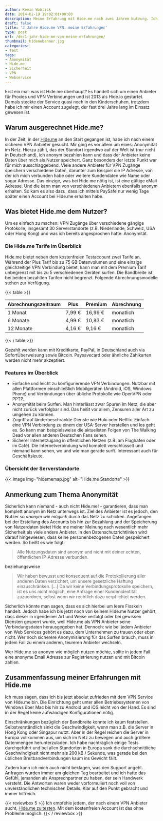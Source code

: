 ```yaml
---
author: Kevin Woblick
date: 2014-02-19 19:02:01+00:00
description: Meine Erfahrung mit Hide.me nach zwei Jahren Nutzung. Ich habe das Angebot, die Geschwindigkeit und den Service drei Jahre lang genutzt.
draft: false
title: '3 Jahre Hide.me VPN: meine Erfahrungen'
type: post
url: /de/1-jahr-hide-me-vpn-meine-erfahrungen/
thumbnail: hidemebanner.jpg
categories:
- Test
tags:
- Anonymität
- Hide.me
- Sicherheit
- VPN
- Webservice
---
```


Erst ein mal: was ist Hide.me überhaupt? Es handelt sich um einen Anbieter für Proxies und VPN Verbindungen und ist 2013 als Hide.io gestartet. Damals steckte der Service quasi noch in den Kinderschuhen, trotzdem habe ich mir einen Account zugelegt, der fast drei Jahre lang im Einsatz gewesen ist.


## Warum ausgerechnet Hide.me?

In der Zeit, in der [Hide.me](https://hide.me/?friend=52cffad0c4d4d) an den Start gegangen ist, habe ich nach einem sicheren VPN Anbieter gesucht. Mir ging es vor allem um eines: Anonymität im Netz. Hierzu zählt, das der Standort irgendwo auf der Welt ist (nur nicht in Deutschland), ich anonym bezahlen kann und dass der Anbieter keine Daten über mich als Nutzer speichert. Ganz besonders der letzte Punkt war für mich ausschlaggebend. Viele andere Anbieter für VPN Zugänge speichern verschiedene Daten, darunter zum Beispiel die IP Adresse, von der ich mich verbunden habe oder weitere Kundendaten wie Name oder sogar Adresse.
Das einzige, was bei Hide.me nötig ist, ist eine gültige eMail Adresse. Und die kann man von verschiedenen Anbietern ebenfalls anonym erhalten. So kam es also dazu, dass ich mittels PaySafe nur wenig Tage später einen Account bei Hide.me erhalten habe.


## Was bietet Hide.me dem Nutzer?

Um es einfach zu machen: VPN Zugänge über verschiedene gängige Protokolle, insgesamt 30 Serverstandorte (z.B. Niederlande, Schweiz, USA oder Hong Kong) und was ich bereits angesprochen hatte: Anonymität.


### Die Hide.me Tarife im Überblick

Hide.me bietet neben dem kostenfreien Testaccount zwei Tarife an. Während der Plus Tarif bis zu 75 GB Datenvolumen und eine einzige gleichzeitige VPN Verbindung bietet, kann man mit dem Premium Tarif unbegrenzt mit bis zu 5 verschiedenen Geräten surfen. Die Bandbreite ist bei beiden bezahlten Tarifen nicht begrenzt.
Folgende Abrechnungsmodelle stehen zur Verfügung.

{{< table >}}

| Abrechnungszeitraum | Plus | Premium | Abrechnung |
| ------------------- | ---- | ------- | ---------- |
| 1 Monat | 7,99 € | 16,99 € | monatlich |
| 6 Monate | 4,99 € | 10,83 € | monatlich |
| 12 Monate | 4,16 € | 9,16 € | monatlich |

{{< / table >}}

Gezahlt werden kann mit Kreditkarte, PayPal, in Deutschland auch via SofortÜberweisung sowie Bitcoin. Paysavecard oder ähnliche Zahlkarten werden nicht mehr akzeptiert.


### Features im Überblick

* Einfache und leicht zu konfigurierende VPN Verbindungen. Nutzbar mit allen Plattformen einschließlich Mobilgeräten (Android, iOS, Windows Phone) und Verbindungen über übliche Protokolle wie OpenVPN oder PPTP.
* Anonymität beim Surfen. Man hinterlässt zwar Spuren im Netz, die aber nicht zurück verfolgbar sind. Das heißt vor allem, Zensuren aller Art zu umgehen zu können.
* Zugriff auf länderbeschränkte Dienste wie Hulu oder Netflix. Einfach eine VPN Verbindung zu einem der USA-Server herstellen und los geht es. So kann man beispielsweise die aktuellsten Folgen von The Walking Dead vor allen anderen Deutschen Fans sehen.
* Sicherer Internetzugang in öffentlichen Netzen (z.B. am Flughafen oder im Café). Die Internetverbindung wird komplett verschlüsselt und niemand kann sehen, wo und wie man gerade surft. Interessant auch für Geschäftsleute.


### Übersicht der Serverstandorte

{{< image img="hidememap.jpg" alt="Hide.me Standorte" >}}


## Anmerkung zum Thema Anonymität

Sicherlich kann niemand - auch nicht Hide.me! - garantieren, dass man komplett anonym im Netz unterwegs ist. Ziel des Anbieter ist es jedoch, den Nutzer _so anonym wie möglich_ durch das Netz zu schicken. Angefangen bei der Erstellung des Accounts bis hin zur Bezahlung und der Speicherung von Nutzerdaten bietet Hide.me meiner Meinung nach wesentlich mehr Sicherheit als viele andere Anbieter.
In den Datenschutzrichtlinien wird darauf hingewiesen, dass keine personenbezogenen Daten gespeichert werden. So heißt es wie folgt:

> Alle Nutzungsdaten sind anonym und nicht mit deiner echten, öffentlichen IP-Adresse verbunden.

beziehungsweise

> Wir haben bewusst und konsequent auf die Protokollierung aller anderen Daten verzichtet, um unsere gesetzliche Haftung einzuschränken. [...] Da wir keine Verbindungsprotokolle speichern, ist es uns nicht möglich, eine Anfrage einer Kundenidentität zuzuordnen, selbst wenn wir rechtlich dazu verpflichtet werden.

Sicherlich könnte man sagen, dass es sich hierbei um leere Floskeln handelt. Jedoch habe ich bis jetzt noch von keinem Hide.me Nutzer gehört, dass dieser in irgendeiner Art und Weise verfolgt oder bei gewissen Diensten gesperrt wurde, weil Hide.me als VPN Anbieter seine Verbindungsdaten herausgegeben hat.
Dennoch: wie bei jedem Anbieter von Web Services gehört es dazu, dem Unternehmen zu trauen oder eben nicht. Wer noch sicherere Anonymisierung für das Surfen brauch, muss in jedem Fall zu einem anderen, teureren Anbieter wechseln.

Wer Hide.me so anonym wie möglich nutzen möchte, sollte in jedem Fall eine anonyme Email Adresse zur Registrierung nutzen und mit Bitcoin zahlen.


## Zusammenfassung meiner Erfahrungen mit Hide.me

Ich muss sagen, dass ich bis jetzt absolut zufrieden mit dem VPN Service von Hide.me bin. Die Einrichtung geht unter allen Betriebssystemen von Windows über Mac bis hin zu Android und iOS leicht von der Hand. Es sind in der Regel keine aufwändigen Konfigurationen nötig.

Einschränkungen bezüglich der Bandbreite konnte ich kaum feststellen. Selbstverständlich sinkt die Geschwindigkeit, wenn man z.B. die Server in Hong Kong oder Singapur nutzt. Aber in der Regel reichen die Server in Europa vollkommen aus, um sich im Netz zu bewegen und auch größere Datenmengen herunterzuladen.
Ich habe nachträglich einige Tests durchgeführt und bei allen Standorten in Europa sank die durchschnittliche Geschwindigkeit nicht mehr als 200 kB / Sekunde, was gerade bei den üblichen Breitbandverbindungen kaum ins Gewicht fällt.

Zudem kann ich mich auch nicht beklagen, was den Support angeht. Anfragen wurden immer am gleichen Tag bearbeitet und ich hatte das Gefühl, jemanden als Ansprechpartner zu haben, der sein Handwerk versteht. Die Antworten waren weder vorformuliert noch voll von unverständlichen technischen Details. Klar auf den Punkt gebracht und immer hilfreich.

{{< reviewbox 5 >}}
Ich empfehle jedem, der nach einem VPN Anbieter sucht, [Hide.me zu testen](https://hide.me/?friend=52cffad0c4d4d). Mit dem kostenfreien Account ist das ohne Probleme möglich.
{{< / reviewbox >}}
